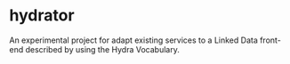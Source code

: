# hydrator
An experimental project for adapt existing services to a Linked Data front-end described by using the Hydra Vocabulary.
